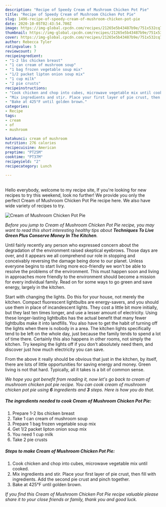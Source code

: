 ```yaml
---
description: "Recipe of Speedy Cream of Mushroom Chicken Pot Pie"
title: "Recipe of Speedy Cream of Mushroom Chicken Pot Pie"
slug: 1496-recipe-of-speedy-cream-of-mushroom-chicken-pot-pie
date: 2020-10-05T02:43:54.700Z
image: https://img-global.cpcdn.com/recipes/21265e5b43487b9e/751x532cq70/cream-of-mushroom-chicken-pot-pie-recipe-main-photo.jpg
thumbnail: https://img-global.cpcdn.com/recipes/21265e5b43487b9e/751x532cq70/cream-of-mushroom-chicken-pot-pie-recipe-main-photo.jpg
cover: https://img-global.cpcdn.com/recipes/21265e5b43487b9e/751x532cq70/cream-of-mushroom-chicken-pot-pie-recipe-main-photo.jpg
author: Rebecca Tyler
ratingvalue: 5
reviewcount: 7
recipeingredient:
- "1-2 lbs chicken breast"
- "1 can cream of mushroom soup"
- "1 bag frozen vegetable soup mix"
- "1/2 packet lipton onion soup mix"
- "1 cup milk"
- "2 pie crusts"
recipeinstructions:
- "Cook chicken and chop into cubes, microwave vegetable mix until cooked."
- "Mix ingredients and stir. Place your first layer of pie crust, then fill with ingredients. Add the second pie crust and pinch together."
- "Bake at 425°F until golden brown."
categories:
- Recipe
tags:
- cream
- of
- mushroom

katakunci: cream of mushroom 
nutrition: 276 calories
recipecuisine: American
preptime: "PT25M"
cooktime: "PT37M"
recipeyield: "2"
recipecategory: Lunch

---
```

<br>
Hello everybody, welcome to my recipe site, If you're looking for new recipes to try this weekend, look no further! We provide you only the perfect Cream of Mushroom Chicken Pot Pie recipe here. We also have wide variety of recipes to try.
<br>


![Cream of Mushroom Chicken Pot Pie](https://img-global.cpcdn.com/recipes/21265e5b43487b9e/751x532cq70/cream-of-mushroom-chicken-pot-pie-recipe-main-photo.jpg)

<i>Before you jump to Cream of Mushroom Chicken Pot Pie recipe, you may want to read this short interesting healthy tips about 
<strong>Techniques To Live Green Plus Conserve Money In The Kitchen</strong>.</i>
</br>

Until fairly recently any person who expressed concern about the degradation of the environment raised skeptical eyebrows. Those days are over, and it appears we all comprehend our role in stopping and conceivably reversing the damage being done to our planet. Unless everyone begins to start living more eco-friendly we won't be able to resolve the problems of the environment. This must happen soon and living in approaches more friendly to the environment should become a mission for every individual family. Read on for some ways to go green and save energy, largely in the kitchen.

Start with changing the lights. Do this for your house, not merely the kitchen. Compact fluorescent lightbulbs are energy-savers, and you should use them in place of incandescent lights. They cost a little bit more initially, but they last ten times longer, and use a lesser amount of electricity. Using these longer-lasting lightbulbs has the actual benefit that many fewer lightbulbs make it into landfills. You also have to get the habit of turning off the lights when there is nobody in a area. The kitchen lights specifically tend to be left on the whole day, just because the family tends to spend a lot of time there. Certainly this also happens in other rooms, not simply the kitchen. Try keeping the lights off if you don't absolutely need them, and discover just how much electricity you can save.

From the above it really should be obvious that just in the kitchen, by itself, there are lots of little opportunities for saving energy and money. Green living is not that hard. Typically, all it takes is a bit of common sense.


<i>We hope you got benefit from reading it, now let's go back to cream of mushroom chicken pot pie recipe. You can cook cream of mushroom chicken pot pie using <strong>6</strong> ingredients and <strong>3</strong> steps. Here is how you do that.
</i>

##### The ingredients needed to cook Cream of Mushroom Chicken Pot Pie:

1. Prepare 1-2 lbs chicken breast
1. Take 1 can cream of mushroom soup
1. Prepare 1 bag frozen vegetable soup mix
1. Get 1/2 packet lipton onion soup mix
1. You need 1 cup milk
1. Take 2 pie crusts


##### Steps to make Cream of Mushroom Chicken Pot Pie:

1. Cook chicken and chop into cubes, microwave vegetable mix until cooked.
1. Mix ingredients and stir. Place your first layer of pie crust, then fill with ingredients. Add the second pie crust and pinch together.
1. Bake at 425°F until golden brown.


<i>If you find this Cream of Mushroom Chicken Pot Pie recipe valuable please share it to your close friends or family, thank you and good luck.</i>
